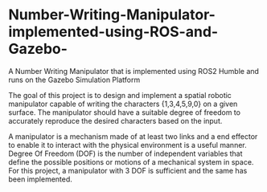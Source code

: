 # Number-Writing-Manipulator-implemented-using-ROS-and-Gazebo-
A Number Writing Manipulator that is implemented using ROS2 Humble and runs on the Gazebo Simulation Platform


The goal of this project is to design and implement a spatial robotic manipulator capable of writing the characters {1,3,4,5,9,0} on a given surface. 
The manipulator should have a suitable degree of freedom to accurately reproduce the desired characters based on the input.

A manipulator is a mechanism made of at least two links and a end effector to enable it to interact with the physical environment is a useful manner. 
Degree Of Freedom (DOF) is the number of independent variables that define the possible positions or motions of a mechanical system in space. 
For this project, a manipulator with 3 DOF is sufficient and the same has been implemented.

